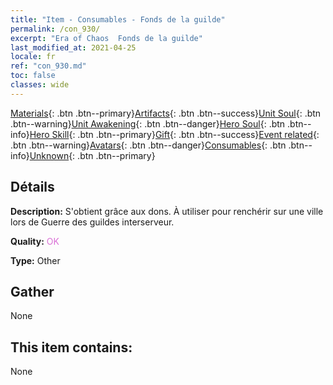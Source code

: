 ```yaml
---
title: "Item - Consumables - Fonds de la guilde"
permalink: /con_930/
excerpt: "Era of Chaos  Fonds de la guilde"
last_modified_at: 2021-04-25
locale: fr
ref: "con_930.md"
toc: false
classes: wide
---
```

 [Materials](/ItemsFR/){: .btn .btn--primary}[Artifacts](/ItemsFR/Artifacts/){: .btn .btn--success}[Unit Soul](/ItemsFR/UnitSoul/){: .btn .btn--warning}[Unit Awakening](/ItemsFR/UnitAwakening/){: .btn .btn--danger}[Hero Soul](/ItemsFR/HeroSoul/){: .btn .btn--info}[Hero Skill](/ItemsFR/HeroSkill/){: .btn .btn--primary}[Gift](/ItemsFR/Gift/){: .btn .btn--success}[Event related](/ItemsFR/Events/){: .btn .btn--warning}[Avatars](/ItemsFR/Avatars/){: .btn .btn--danger}[Consumables](/ItemsFR/Consumables/){: .btn .btn--info}[Unknown](/ItemsFR/Unknown/){: .btn .btn--primary}

## Détails
 **Description:** S'obtient grâce aux dons. À utiliser pour renchérir sur une ville lors de Guerre des guildes interserveur.

 **Quality:** <span style="color: #DA70D6">OK</span>

 **Type:** Other

## Gather

  None

## This item contains:

  None

